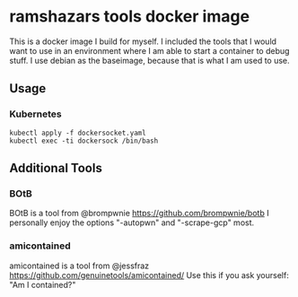 # ramshazars tools docker image

This is a docker image I build for myself. 
I included the tools that I would want to use in an environment where I am able to start a container to debug stuff.
I use debian as the baseimage, because that is what I am used to use.

## Usage

### Kubernetes

```
kubectl apply -f dockersocket.yaml
kubectl exec -ti dockersock /bin/bash
```

## Additional Tools

### BOtB

BOtB is a tool from @brompwnie https://github.com/brompwnie/botb
I personally enjoy the options "-autopwn" and "-scrape-gcp" most.

### amicontained

amicontained is a tool from @jessfraz https://github.com/genuinetools/amicontained/
Use this if you ask yourself: "Am I contained?" 
